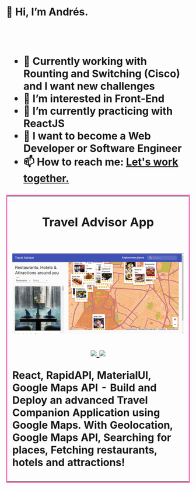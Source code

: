 <h1>👋 Hi, I’m Andrés. <h1>
 <br>
 <ul>
   <li>👀 Currently working with Rounting and Switching (Cisco) and I want new challenges</li>
   <li>👀 I’m interested in Front-End</li>
   <li>🌱 I’m currently practicing with ReactJS</li>
   <li>💞️ I want to become a Web Developer or Software Engineer</li>
   <li>📫 How to reach me: <a href = "https://linktr.ee/arromero">Let's work together.</a></li>
  </ul>
<!---
arromero4/arromero4 is a ✨ special ✨ repository because its `README.md` (this file) appears on your GitHub profile.
You can click the Preview link to take a look at your changes.
--->
<table bordercolor="#ff69b4">
  <tr>
    <td width="50%" valign="top">
      <h3 align="center">Travel Advisor App</h3>
        <br />
        <a target="_blank" href="https://travel-advisor-arromero.netlify.app/">
            <img src="https://github.com/arromero4/travel-advisor/blob/main/src/assets/travel-advisor.png" width="100%" alt="Travel Advisor App"/>
        </a>
        <br />
        <p align="center">

  <a href="https://github.com/arromero4" target="_blank">
    <img src="https://img.shields.io/static/v1?label=|&message=REPO&color=ff69b4&style=plastic&logo=github&logo-color=white"/>
  </a>  
  <a href="https://travel-advisor-arromero.netlify.app/" target="_blank">
    <img src="https://img.shields.io/static/v1?label=|&message=WEBSITE&color=ff69b4&style=plastic&logo=wordpress&logo-color=white"/>
  </a>
      </p>
        <p><strong>React, RapidAPI, MaterialUI, Google Maps API</strong> - Build and Deploy an advanced Travel Companion Application using Google Maps. With Geolocation, Google Maps API, Searching for places, Fetching restaurants, hotels and attractions!</p>
    </td>
  </tr>
</table>
